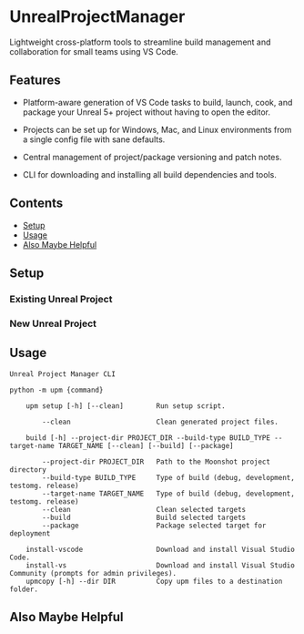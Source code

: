 # UnrealProjectManager

Lightweight cross-platform tools to streamline build management and collaboration for small teams using VS Code.

## Features

- Platform-aware generation of VS Code tasks to build, launch, cook, and package your Unreal 5+ project without having to open the editor.

- Projects can be set up for Windows, Mac, and Linux environments from a single config file with sane defaults.

- Central management of project/package versioning and patch notes.

- CLI for downloading and installing all build dependencies and tools.

## Contents

- [Setup](#Setup)
- [Usage](#usage)
- [Also Maybe Helpful](#also-maybe-helpful)

## Setup

### Existing Unreal Project

### New Unreal Project

## Usage

```
Unreal Project Manager CLI

python -m upm {command}

    upm setup [-h] [--clean]        Run setup script.

        --clean                     Clean generated project files.

    build [-h] --project-dir PROJECT_DIR --build-type BUILD_TYPE --target-name TARGET_NAME [--clean] [--build] [--package]

        --project-dir PROJECT_DIR   Path to the Moonshot project directory
        --build-type BUILD_TYPE     Type of build (debug, development, testomg. release)
        --target-name TARGET_NAME   Type of build (debug, development, testomg. release)
        --clean                     Clean selected targets
        --build                     Build selected targets
        --package                   Package selected target for deployment
    
    install-vscode                  Download and install Visual Studio Code.
    install-vs                      Download and install Visual Studio Community (prompts for admin privileges).
    upmcopy [-h] --dir DIR          Copy upm files to a destination folder.
```

## Also Maybe Helpful


